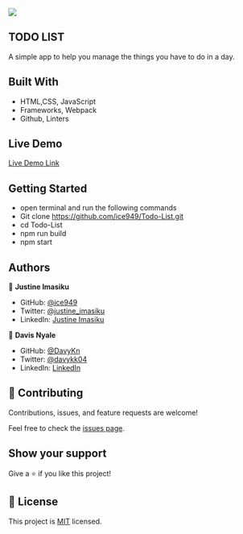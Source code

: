 ![](https://img.shields.io/badge/Microverse-blueviolet)

## **TODO LIST**
A simple app to help you manage the things you have to do in a day.<br />

## Built With

- HTML,CSS, JavaScript
- Frameworks, Webpack
- Github, Linters


## Live Demo

[Live Demo Link](https://ice949.github.io/Todo-List/)

## Getting Started

- open terminal and run the following commands
- Git clone https://github.com/ice949/Todo-List.git
- cd Todo-List
- npm run build
- npm start


## Authors

👤 **Justine Imasiku**

- GitHub: [@ice949](https://github.com/ice949)
- Twitter: [@justine_imasiku](https://twitter.com/justine_imasiku )
- LinkedIn: [Justine Imasiku](https://www.linkedin.com/in/justine-imasiku-7a25881a5/)


👤 **Davis Nyale**

- GitHub: [@DavyKn](https://github.com/DavyKn)
- Twitter: [@davykk04](https://twitter.com/davykk04)
- LinkedIn: [LinkedIn](https://www.linkedin.com/in/davis-katana-246600159/)

## 🤝 Contributing

Contributions, issues, and feature requests are welcome!

Feel free to check the [issues page](../../issues/).

## Show your support

Give a ⭐️ if you like this project!

## 📝 License

This project is [MIT](./MIT.md) licensed.
